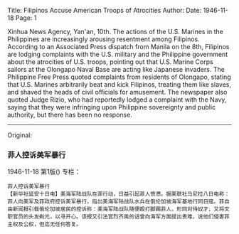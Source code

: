Title: Filipinos Accuse American Troops of Atrocities
Author:
Date: 1946-11-18
Page: 1

Xinhua News Agency, Yan'an, 10th. The actions of the U.S. Marines in the Philippines are increasingly arousing resentment among Filipinos. According to an Associated Press dispatch from Manila on the 8th, Filipinos are lodging complaints with the U.S. military and the Philippine government about the atrocities of U.S. troops, pointing out that U.S. Marine Corps sailors at the Olongapo Naval Base are acting like Japanese invaders. The Philippine Free Press quoted complaints from residents of Olongapo, stating that U.S. Marines arbitrarily beat and kick Filipinos, treating them like slaves, and shaved the heads of civil officials for amusement. The newspaper also quoted Judge Rizio, who had reportedly lodged a complaint with the Navy, saying that they were infringing upon Philippine sovereignty and public authority, but there has been no response.



<hr /> 

Original: 


### 菲人控诉美军暴行

1946-11-18
第1版()
专栏：

    菲人控诉美军暴行
    【新华社延安十日电】美海军陆战队在菲行动，日益引起菲人愤懑。据美联社马尼拉八日电称：菲人向美军及菲政府控诉美军暴行，指出美海军陆战队水兵在俄伦加坡海军基地行同日寇。菲自由新闻报引载俄伦加坡居民的控诉称：美海军陆战队随便殴打脚踢菲人，形同对待奴才，又将文职官员的头发剃光，以寻开心。该报又引法官烈齐奥的话曾向海军方面提出责难，说他们侵害菲主权及公权，但迄无任何答复。
